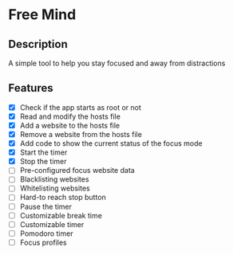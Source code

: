 # Free Mind

## Description

A simple tool to help you stay focused and away from distractions

## Features

- [X] Check if the app starts as root or not
- [X] Read and modify the hosts file
- [X] Add a website to the hosts file
- [X] Remove a website from the hosts file
- [X] Add code to show the current status of the focus mode
- [X] Start the timer
- [X] Stop the timer
- [ ] Pre-configured focus website data
- [ ] Blacklisting websites
- [ ] Whitelisting websites
- [ ] Hard-to reach stop button
- [ ] Pause the timer
- [ ] Customizable break time
- [ ] Customizable timer
- [ ] Pomodoro timer
- [ ] Focus profiles
